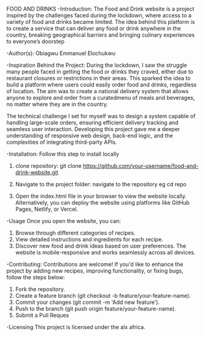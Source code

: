 FOOD AND DRINKS
-Introduction:
The Food and Drink website is a project inspired by the challenges faced during the lockdown, where access to a variety of food and drinks became limited. The idea behind this platform is to create a service that can deliver any food or drink anywhere in the country, breaking geographical barriers and bringing culinary experiences to everyone’s doorstep

-Author(s):
Obiagwu Emmanuel Elochukwu

-Inspiration Behind the Project: 
During the lockdown, I saw the struggle many people faced in getting the food or drinks they craved, either due to restaurant closures or restrictions in their areas. This sparked the idea to build a platform where users could easily order food and drinks, regardless of location. The aim was to create a national delivery system that allows anyone to explore and order from a curatedmenu of meals and beverages, no matter where they are in the country.

The technical challenge I set for myself was to design a system capable of handling large-scale orders, ensuring efficient delivery tracking and seamless user interaction. Developing this project gave me a deeper understanding of responsive web design, back-end logic, and the complexities of integrating third-party APIs.

-Installation:
Follow this step to install locally
1) clone repository:
git clone https://github.com/your-username/food-and-drink-website.git

2) Navigate to the project folder:
navigate to the repository eg cd repo

3) Open the index.html file in your browser to view the website locally.
Alternatively, you can deploy the website using platforms like GitHub Pages, Netlify, or Vercel.

-Usage
Once you open the website, you can:

1) Browse through different categories of recipes.
2) View detailed instructions and ingredients for each recipe.
3) Discover new food and drink ideas based on user preferences.
The website is mobile-responsive and works seamlessly across all devices.

-Contributing:
Contributions are welcome! If you'd like to enhance the project by adding new recipes, improving functionality, or fixing bugs, follow the steps below:

1) Fork the repository.
2) Create a feature branch (git checkout -b feature/your-feature-name).
3) Commit your changes (git commit -m 'Add new feature').
4) Push to the branch (git push origin feature/your-feature-name).
5) Submit a Pull Reques 

-Licensing
This project is licensed under the alx africa. 




